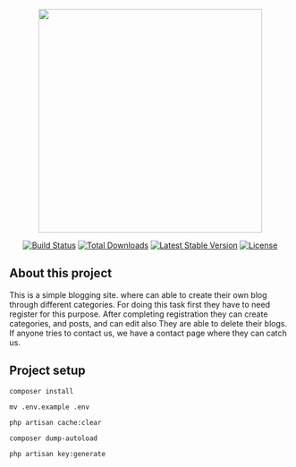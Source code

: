 <p align="center"><a href="https://laravel.com" target="_blank"><img src="https://raw.githubusercontent.com/laravel/art/master/logo-lockup/5%20SVG/2%20CMYK/1%20Full%20Color/laravel-logolockup-cmyk-red.svg" width="400"></a></p>

<p align="center">
<a href="https://travis-ci.org/laravel/framework"><img src="https://travis-ci.org/laravel/framework.svg" alt="Build Status"></a>
<a href="https://packagist.org/packages/laravel/framework"><img src="https://img.shields.io/packagist/dt/laravel/framework" alt="Total Downloads"></a>
<a href="https://packagist.org/packages/laravel/framework"><img src="https://img.shields.io/packagist/v/laravel/framework" alt="Latest Stable Version"></a>
<a href="https://packagist.org/packages/laravel/framework"><img src="https://img.shields.io/packagist/l/laravel/framework" alt="License"></a>
</p>

## About this project

This is a simple blogging site. where can able to create their own blog through different categories. For doing this task first they have to need register for this purpose. After completing registration they can create categories, and posts, and can edit also They are able to delete their blogs. If anyone tries to contact us, we have a contact page where they can catch us.

## Project setup 
```
composer install
```

```
mv .env.example .env
```
```
php artisan cache:clear
```
```
composer dump-autoload
```
```
php artisan key:generate

```
